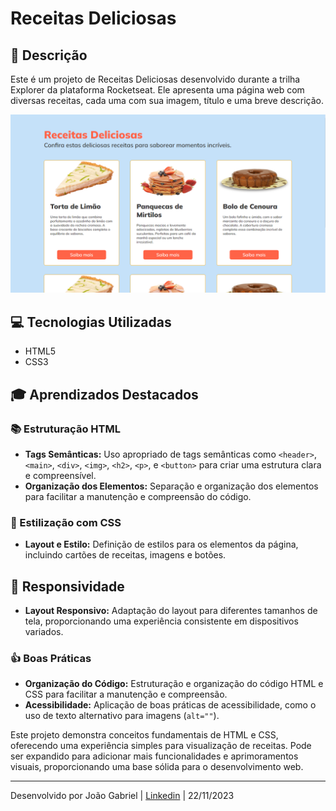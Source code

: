 # Receitas Deliciosas

## **📝 Descrição**

Este é um projeto de Receitas Deliciosas desenvolvido durante a trilha Explorer da plataforma Rocketseat. Ele apresenta uma página web com diversas receitas, cada uma com sua imagem, título e uma breve descrição.

![Receitas Deliciosas](./src/assets/ReceitasDeliciosas.png)

## **💻 Tecnologias Utilizadas**

- HTML5
- CSS3

## **🎓 Aprendizados Destacados**

### **📚 Estruturação HTML**

- **Tags Semânticas:** Uso apropriado de tags semânticas como `<header>`, `<main>`, `<div>`, `<img>`, `<h2>`, `<p>`, e `<button>` para criar uma estrutura clara e compreensível.
- **Organização dos Elementos:** Separação e organização dos elementos para facilitar a manutenção e compreensão do código.

### **🎨 Estilização com CSS**

- **Layout e Estilo:** Definição de estilos para os elementos da página, incluindo cartões de receitas, imagens e botões.

## **📱 Responsividade**

- **Layout Responsivo:** Adaptação do layout para diferentes tamanhos de tela, proporcionando uma experiência consistente em dispositivos variados.

### **👍 Boas Práticas**

- **Organização do Código:** Estruturação e organização do código HTML e CSS para facilitar a manutenção e compreensão.
- **Acessibilidade:** Aplicação de boas práticas de acessibilidade, como o uso de texto alternativo para imagens (`alt=""`).

Este projeto demonstra conceitos fundamentais de HTML e CSS, oferecendo uma experiência simples para visualização de receitas. Pode ser expandido para adicionar mais funcionalidades e aprimoramentos visuais, proporcionando uma base sólida para o desenvolvimento web.

---

Desenvolvido por João Gabriel | [Linkedin](https://www.linkedin.com/in/jgabriel522/) | 22/11/2023
